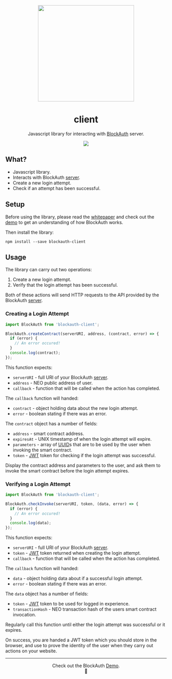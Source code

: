 <p align="center">
  <img 
    src="https://res.cloudinary.com/vidsy/image/upload/v1509658596/circle19_viaray.gif" 
    width="300px"
  >
</p>

<h1 align="center">client</h1>

<p align="center">
  Javascript library for interacting with <a href="https://github.com/blockauth">BlockAuth</a> server.
</p>

<p align="center">
  <a href="https://github.com/blockauth/client/releases">
    <img src="https://img.shields.io/github/tag/blockauth/client.svg?style=flat">
  </a>
</p>

## What?

- Javascript library.
- Interacts with BlockAuth [server](https://github.com/blockauth/server).
- Create a new login attempt.
- Check if an attempt has been successful.

## Setup

Before using the library, please read the [whitepaper](https://github.com/blockauth/whitepaper)
and check out the [demo](http://demo.blockauth.cc) to get an understanding of how BlockAuth works.

Then install the library:

```
npm install --save blockauth-client
```

## Usage

The library can carry out two operations:

1. Create a new login attempt.
1. Verify that the login attempt has been successful.

Both of these actions will send HTTP requests to the API provided by the BlockAuth [server](https://github.com/blockauth/server).

### Creating a Login Attempt

```js
import BlockAuth from 'blockauth-client';

BlockAuth.createContract(serverURI, address, (contract, error) => {
  if (error) {
    // An error occured!
  }
  console.log(contract);
});
```

This function expects:

- `serverURI` - full URI of your BlockAuth [server](https://github.com/blockauth/server).
- `address` - NEO public address of user.
- `callback` - function that will be called when the action has completed.

The `callback` function will handed:

- `contract` - object holding data about the new login attempt.
- `error` - boolean stating if there was an error.

The `contract` object has a number of fields:

- `address` - smart contract address.
- `expiresAt` - UNIX timestamp of when the login attempt will expire.
- `parameters` - array of [UUID](https://en.wikipedia.org/wiki/Universally_unique_identifier)s that are to be used by the user when invoking the smart contract.
- `token` - [JWT](https://en.wikipedia.org/wiki/JSON_Web_Token) token for checking if the login attempt was successful.

Display the contract address and parameters to the user, and ask them to invoke the smart contract before the login attempt expires.

### Verifying a Login Attempt

```js
import BlockAuth from 'blockauth-client';

BlockAuth.checkInvoke(serverURI, token, (data, error) => {
  if (error) {
    // An error occured!
  }
  console.log(data);
});
```

This function expects:

- `serverURI` - full URI of your BlockAuth [server](https://github.com/blockauth/server).
- `token` - [JWT](https://en.wikipedia.org/wiki/JSON_Web_Token) token returned when creating the login attempt.
- `callback` - function that will be called when the action has completed.

The `callback` function will handed:

- `data` - object holding data about if a successful login attempt.
- `error` - boolean stating if there was an error.

The `data` object has a number of fields:

- `token` - [JWT](https://en.wikipedia.org/wiki/JSON_Web_Token) token to be used for logged in experience.
- `transactionHash` - NEO transaction hash of the users smart contract invocation.

Regularly call this function until either the login attempt was successful or it expires. 

On success, you are handed a JWT token which you should store in the browser, and use to prove the identity of 
the user when they carry out actions on your website.

---

<p align="center">
  Check out the BlockAuth <a href="http://demo.blockauth.cc">Demo</a>.
  <br>
  🔐
</p>
